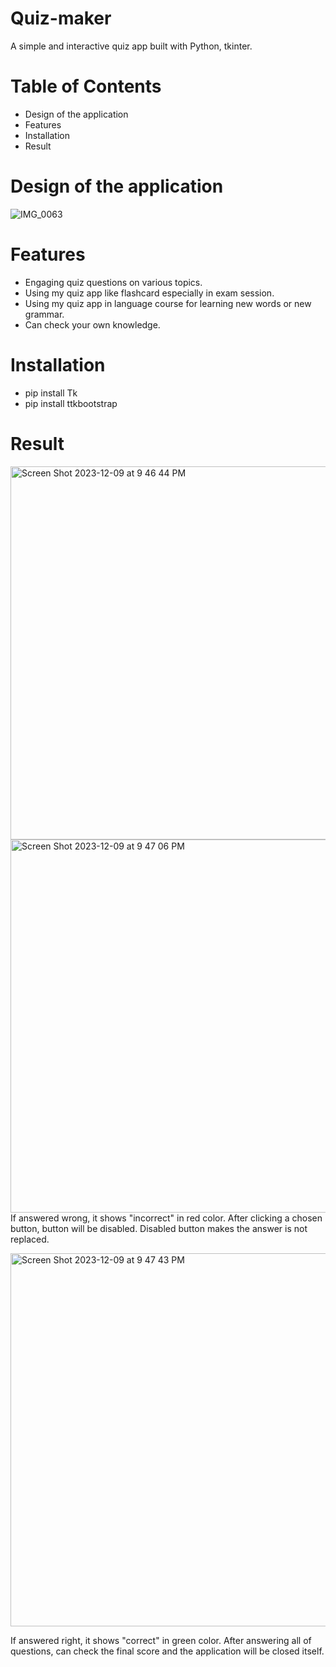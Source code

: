 # Quiz-maker

A simple and interactive quiz app built with Python, tkinter.

# Table of Contents

- Design of the application 
- Features
- Installation
- Result

# Design of the application 
![IMG_0063](https://github.com/Teejiinm/Quiz-maker/assets/144406268/0f91ebdc-c196-4cde-bc33-349dde65c3fc)


# Features

- Engaging quiz questions on various topics.
- Using my quiz app like flashcard especially in exam session.
- Using my quiz app in language course for learning new words or new grammar.
- Can check your own knowledge.

# Installation

- pip install Tk
- pip install ttkbootstrap

# Result

<img width="597" alt="Screen Shot 2023-12-09 at 9 46 44 PM" src="https://github.com/Teejiinm/Quiz-maker/assets/144406268/77defb60-7152-4576-924c-03b52f8e7c4c">
<img width="597" alt="Screen Shot 2023-12-09 at 9 47 06 PM" src="https://github.com/Teejiinm/Quiz-maker/assets/144406268/0fc9ba91-2a56-486b-bb9d-5e42000e1952"><br>
If answered wrong, it shows "incorrect" in red color. After clicking a chosen button, button will be disabled. Disabled button makes the answer is not replaced.

<img width="597" alt="Screen Shot 2023-12-09 at 9 47 43 PM" src="https://github.com/Teejiinm/Quiz-maker/assets/144406268/1fa4f98e-fa62-418d-80ba-79732806b4db"><br>

If answered right, it shows "correct" in green color. After answering all of questions, can check the final score and the application will be closed itself.



